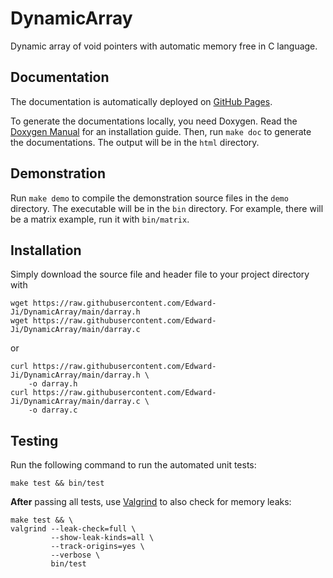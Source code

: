 # DynamicArray

Dynamic array of void pointers with automatic memory free in C language.

## Documentation

The documentation is automatically deployed on [GitHub Pages].

To generate the documentations locally, you need Doxygen.  Read the [Doxygen
Manual] for an installation guide. Then, run `make doc` to generate
the documentations. The output will be in the `html` directory.

## Demonstration

Run `make demo` to compile the demonstration source files in the `demo`
directory. The executable will be in the `bin` directory. For example, there
will be a matrix example, run it with `bin/matrix`.

## Installation

Simply download the source file and header file to your project directory with

```
wget https://raw.githubusercontent.com/Edward-Ji/DynamicArray/main/darray.h
wget https://raw.githubusercontent.com/Edward-Ji/DynamicArray/main/darray.c
```

or

```
curl https://raw.githubusercontent.com/Edward-Ji/DynamicArray/main/darray.h \
    -o darray.h
curl https://raw.githubusercontent.com/Edward-Ji/DynamicArray/main/darray.c \
    -o darray.c
```

[Doxygen Manual]: https://www.doxygen.nl/manual/install.html
[GitHub Pages]: https://edward-ji.github.io/DynamicArray

## Testing

Run the following command to run the automated unit tests:

```
make test && bin/test
```

**After** passing all tests, use [Valgrind] to also check for memory leaks:

```
make test && \
valgrind --leak-check=full \
         --show-leak-kinds=all \
         --track-origins=yes \
         --verbose \
         bin/test
```

[valgrind]: https://valgrind.org
